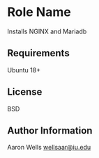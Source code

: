 Role Name
=========

Installs NGINX and Mariadb

Requirements
------------

Ubuntu 18+

License
-------

BSD

Author Information
------------------
Aaron Wells
wellsaar@iu.edu

